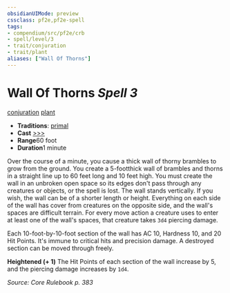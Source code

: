 ```yaml
---
obsidianUIMode: preview
cssclass: pf2e,pf2e-spell
tags:
- compendium/src/pf2e/crb
- spell/level/3
- trait/conjuration
- trait/plant
aliases: ["Wall Of Thorns"]
---
```

# Wall Of Thorns *Spell 3*   
[conjuration](../../Rules/traits/conjuration.md)  [plant](../../Rules/traits/plant.md)  

- **Traditions**: [primal](../../Rules/traits/primal.md)
- **Cast** [>>>](../../Rules/core-rulebook/chapter-9-playing-the-game.md#Actions "Three-Action") 
- **Range**60 foot
- **Duration**1 minute

Over the course of a minute, you cause a thick wall of thorny brambles to grow from the ground. You create a 5-footthick wall of brambles and thorns in a straight line up to 60 feet long and 10 feet high. You must create the wall in an unbroken open space so its edges don't pass through any creatures or objects, or the spell is lost. The wall stands vertically. If you wish, the wall can be of a shorter length or height. Everything on each side of the wall has cover from creatures on the opposite side, and the wall's spaces are difficult terrain. For every move action a creature uses to enter at least one of the wall's spaces, that creature takes `3d4` piercing damage.

Each 10-foot-by-10-foot section of the wall has AC 10, Hardness 10, and 20 Hit Points. It's immune to critical hits and precision damage. A destroyed section can be moved through freely.

**Heightened (+ 1)** The Hit Points of each section of the wall increase by 5, and the piercing damage increases by `1d4`.

*Source: Core Rulebook p. 383*
